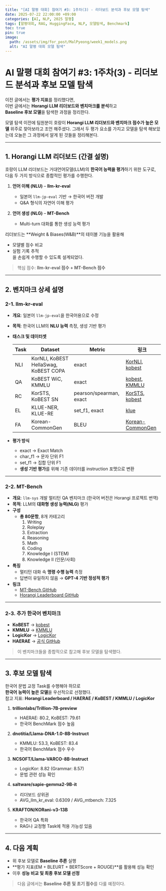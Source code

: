 ```yaml
---
title: "[AI 말평 대회] 참여기 #3: 1주차(3) - 리더보드 분석과 후보 모델 탐색"
date: 2025-07-22 22:00:00 +09:00
categories: [AI, NLP, 2025 말평]
tags: [말평대회, RAG, HuggingFace, NLP, 모델탐색, Benchmark]
toc: true
pin: true
image:
  path: /assets/img/for_post/MalPyeong/week1_models.png
  alt: "AI 말평 대회 모델 탐색"
---
```


# AI 말평 대회 참여기 #3: 1주차(3) - 리더보드 분석과 후보 모델 탐색

이전 글에서는 **평가 지표**를 정리했다면,  
이번 글에서는 **Horangi LLM 리더보드와 벤치마크를 분석**하고  
**Baseline 후보 모델**을 탐색한 과정을 정리한다.

모델 탐색 이전에 팀원분이 호랑이 **Horangi LLM 리더보드와 벤치마크 점수가 높은 모델** 위주로 찾아보라고 조언 해주셨다.
그래서 두 평가 요소를 가지고 모델을 탐색 해보았는데 오늘은 그 과정에서 알게 된 것들을 정리해본다.

---

## 1. Horangi LLM 리더보드 (간결 설명)

호랑이 LLM 리더보드는 거대언어모델(LLM)의 **한국어 능력을 평가**하기 위한 도구로,  
다음 두 가지 방식으로 종합적인 평가를 수행한다.

1. **언어 이해 (NLU)** – **llm-kr-eval**  
   - 일본어 `llm-jp-eval` 기반 → 한국어 버전 개발  
   - Q&A 형식의 자연어 이해 평가

2. **언어 생성 (NLG)** – **MT-Bench**  
   - Multi-turn 대화를 통한 생성 능력 평가

리더보드는 **Weight & Biases(W&B)**의 테이블 기능을 활용해  
- 모델별 점수 비교  
- 실험 기록 추적  
을 손쉽게 수행할 수 있도록 설계되었다.

> 핵심 점수: **llm-kr-eval 점수 + MT-Bench 점수**

---

## 2. 벤치마크 상세 설명

### 2-1. llm-kr-eval

- **개요**: 일본어 `llm-jp-eval`을 한국어용으로 수정  
- **목적**: 한국어 LLM의 **NLU 능력** 측정, 생성 기반 평가
- **태스크 및 데이터셋**

  | Task | Dataset | Metric | 링크 |
  |------|--------|--------|------|
  | NLI | KorNLI, KoBEST HellaSwag, KoBEST COPA | exact | [KorNLI](https://huggingface.co/datasets/kakaobrain/kornli), [kobest](https://huggingface.co/datasets/kobest) |
  | QA | KoBEST WiC, KMMLU | exact | [kobest](https://huggingface.co/datasets/kobest), [KMMLU](https://huggingface.co/datasets/jeanlee/kmmlu) |
  | RC | KorSTS, KoBEST SN | pearson/spearman, exact | [KorSTS](https://huggingface.co/datasets/kakaobrain/korsts), [kobest](https://huggingface.co/datasets/kobest) |
  | EL | KLUE-NER, KLUE-RE | set_f1, exact | [klue](https://huggingface.co/datasets/klue) |
  | FA | Korean-CommonGen | BLEU | [Korean-CommonGen](https://huggingface.co/datasets/kakaobrain/korean_commongen) |

- **평가 방식**
  - exact → Exact Match  
  - char_f1 → 문자 단위 F1  
  - set_f1 → 집합 단위 F1  
  - **생성 기반 평가**를 위해 기존 데이터를 instruction 포맷으로 변환

---

### 2-2. MT-Bench

- **개요**: `llm-sys` 개발 멀티턴 QA 벤치마크 (한국어 버전은 Horangi 프로젝트 번역)
- **목적**: LLM의 **대화형 생성 능력(NLG)** 평가
- **구성**
  - **총 80문항**, 8개 카테고리  
    1. Writing  
    2. Roleplay  
    3. Extraction  
    4. Reasoning  
    5. Math  
    6. Coding  
    7. Knowledge I (STEM)  
    8. Knowledge II (인문/사회)
- **특징**
  - 멀티턴 대화 속 **명령 수행 능력** 측정
  - 답변이 유일하지 않음 → **GPT-4 기반 정성적 평가**
- **링크**
  - [MT-Bench GitHub](https://github.com/lm-sys/FastChat)  
  - [Horangi Leaderboard GitHub](https://github.com/wandb/llm-leaderboard/tree/korean)

---

### 2-3. 추가 한국어 벤치마크

- **KoBEST** → [kobest](https://huggingface.co/datasets/kobest)  
- **KMMLU** → [KMMLU](https://huggingface.co/datasets/jeanlee/kmmlu)  
- **LogicKor** → [LogicKor](https://huggingface.co/datasets/tony9402/logic-kor)  
- **HAERAE** → [공식 GitHub](https://github.com/HAERAE-HUB/HAERAE-Benchmark)  

> 이 벤치마크들을 종합적으로 참고해 후보 모델을 탐색했다.

---

## 3. 후보 모델 탐색

한국어 문법 교정 Task를 수행해야 하므로  
**한국어 능력이 높은 모델**을 우선적으로 선정했다.  
참고 지표: **Horangi Leaderboard / HAERAE / KoBEST / KMMLU / LogicKor**

1. **trillionlabs/Trillion-7B-preview**  
   - HAERAE: 80.2, KoBEST: 79.61  
   - 한국어 BenchMark 점수 높음

2. **dnotitia/Llama-DNA-1.0-8B-Instruct**  
   - KMMLU: 53.3, KoBEST: 83.4  
   - 한국어 BenchMark 점수 우수

3. **NCSOFT/Llama-VARCO-8B-Instruct**  
   - LogicKor: 8.82 (Grammar: 8.57)  
   - 문법 관련 성능 확인

4. **saltware/sapie-gemma2-9B-it**  
   - 리더보드 상위권  
   - AVG_llm_kr_eval: 0.6309 / AVG_mtbench: 7.325

5. **KRAFTON/KORani-v3-13B**  
   - 한국어 QA 특화  
   - RAG나 교정형 Task에 적용 가능성 있음

---

## 4. 다음 계획

- 위 후보 모델로 **Baseline 추론** 실행
- **평가 지표(EM + BLEURT + BERTScore + ROUGE)**를 활용해 성능 확인
- 이후 **성능 비교 및 최종 후보 모델 선정**

> 다음 글에서는 **Baseline 추론 및 초기 점수**를 다룰 예정이다.
